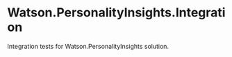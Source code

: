 # Watson.PersonalityInsights.Integration
Integration tests for Watson.PersonalityInsights solution.
